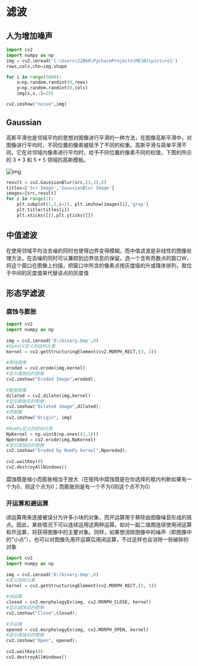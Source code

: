 # 滤波

## 人为增加噪声

~~~python
import cv2
import numpy as np
img = cv2.imread('C:\Users\22060\PycharmProjects\ME102\picture1')
rows,cols,chn=img.shape

for i in range(5000):
    x=np.random.randint(0,rows)
    y=np.random.randint(0,cols)
    img[x,x,:]=255

cv2.imshow("noise",img)
~~~



## Gaussian

高斯平滑也是邻域平均的思想对图像进行平滑的一种方法，在图像高斯平滑中，对图像进行平均时，不同位置的像素被赋予了不同的权重。高斯平滑与简单平滑不同，它在对邻域内像素进行平均时，给予不同位置的像素不同的权值，下图的所示的 3 * 3 和 5 * 5 领域的高斯模板。

![img](https://img-blog.csdn.net/20150606173732592)

~~~ python
result = cv2.GaussianBlur(src,(3,3),0)
titles=['Scr Image','GaussianBlur Image']
images=[src,result]
for i in range(2):
    plt.subplot(1,2,i+1), plt.imshow(images[i],'gray')
    plt.title(titles[i])
    plt.xticks([]),plt.yticks([])
~~~

## 中值滤波

在使用邻域平均法去噪的同时也使得边界变得模糊。而中值滤波是非线性的图像处理方法，在去噪的同时可以兼顾到边界信息的保留。选一个含有奇数点的窗口W，将这个窗口在图像上扫描，把窗口中所含的像素点按灰度级的升或降序排列，取位于中间的灰度值来代替该点的灰度值



## 形态学滤波

### 腐蚀与膨胀

~~~python
import cv2
import numpy as np
 
img = cv2.imread('D:/binary.bmp',0)
#OpenCV定义的结构元素
kernel = cv2.getStructuringElement(cv2.MORPH_RECT,(3, 3))
 
#腐蚀图像
eroded = cv2.erode(img,kernel)
#显示腐蚀后的图像
cv2.imshow("Eroded Image",eroded);
 
#膨胀图像
dilated = cv2.dilate(img,kernel)
#显示膨胀后的图像
cv2.imshow("Dilated Image",dilated);
#原图像
cv2.imshow("Origin", img)
 
#NumPy定义的结构元素
NpKernel = np.uint8(np.ones((3,3)))
Nperoded = cv2.erode(img,NpKernel)
#显示腐蚀后的图像
cv2.imshow("Eroded by NumPy kernel",Nperoded);
 
cv2.waitKey(0)
cv2.destroyAllWindows()

~~~

腐蚀既是缩小而膨胀相当于放大（在矩阵中腐蚀既是在你选择的框内判断如果有一个为0，则这个点为0；而膨胀则是有一个不为0则这个点不为0）

### 开运算和避运算

闭运算用来连接被误分为许多小块的对象，而开运算用于移除由图像噪音形成的斑点。因此，某些情况下可以连续运用这两种运算。如对一副二值图连续使用闭运算和开运算，将获得图像中的主要对象。同样，如果想消除图像中的噪声（即图像中的“小点”），也可以对图像先用开运算后用闭运算，不过这样也会消除一些破碎的对象

~~~python
import cv2
import numpy as np
 
img = cv2.imread('D:/binary.bmp',0)
#定义结构元素
kernel = cv2.getStructuringElement(cv2.MORPH_RECT,(5, 5))
 
#闭运算
closed = cv2.morphologyEx(img, cv2.MORPH_CLOSE, kernel)
#显示腐蚀后的图像
cv2.imshow("Close",closed);
 
#开运算
opened = cv2.morphologyEx(img, cv2.MORPH_OPEN, kernel)
#显示腐蚀后的图像
cv2.imshow("Open", opened);
 
cv2.waitKey(0)
cv2.destroyAllWindows()
~~~



